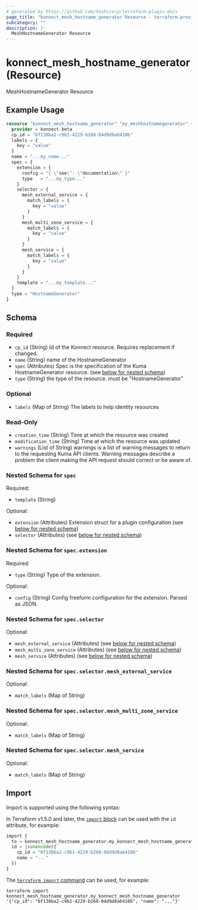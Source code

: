 ```yaml
---
# generated by https://github.com/hashicorp/terraform-plugin-docs
page_title: "konnect_mesh_hostname_generator Resource - terraform-provider-konnect-beta"
subcategory: ""
description: |-
  MeshHostnameGenerator Resource
---
```


# konnect_mesh_hostname_generator (Resource)

MeshHostnameGenerator Resource

## Example Usage

```terraform
resource "konnect_mesh_hostname_generator" "my_meshhostnamegenerator" {
  provider = konnect-beta
  cp_id = "bf138ba2-c9b1-4229-b268-04d9d8a6410b"
  labels = {
    key = "value"
  }
  name = "...my_name..."
  spec = {
    extension = {
      config = "{ \"see\": \"documentation\" }"
      type   = "...my_type..."
    }
    selector = {
      mesh_external_service = {
        match_labels = {
          key = "value"
        }
      }
      mesh_multi_zone_service = {
        match_labels = {
          key = "value"
        }
      }
      mesh_service = {
        match_labels = {
          key = "value"
        }
      }
    }
    template = "...my_template..."
  }
  type = "HostnameGenerator"
}
```

<!-- schema generated by tfplugindocs -->
## Schema

### Required

- `cp_id` (String) Id of the Konnect resource. Requires replacement if changed.
- `name` (String) name of the HostnameGenerator
- `spec` (Attributes) Spec is the specification of the Kuma HostnameGenerator resource. (see [below for nested schema](#nestedatt--spec))
- `type` (String) the type of the resource. must be "HostnameGenerator"

### Optional

- `labels` (Map of String) The labels to help identity resources

### Read-Only

- `creation_time` (String) Time at which the resource was created
- `modification_time` (String) Time at which the resource was updated
- `warnings` (List of String) warnings is a list of warning messages to return to the requesting Kuma API clients.
Warning messages describe a problem the client making the API request should correct or be aware of.

<a id="nestedatt--spec"></a>
### Nested Schema for `spec`

Required:

- `template` (String)

Optional:

- `extension` (Attributes) Extension struct for a plugin configuration (see [below for nested schema](#nestedatt--spec--extension))
- `selector` (Attributes) (see [below for nested schema](#nestedatt--spec--selector))

<a id="nestedatt--spec--extension"></a>
### Nested Schema for `spec.extension`

Required:

- `type` (String) Type of the extension.

Optional:

- `config` (String) Config freeform configuration for the extension. Parsed as JSON.


<a id="nestedatt--spec--selector"></a>
### Nested Schema for `spec.selector`

Optional:

- `mesh_external_service` (Attributes) (see [below for nested schema](#nestedatt--spec--selector--mesh_external_service))
- `mesh_multi_zone_service` (Attributes) (see [below for nested schema](#nestedatt--spec--selector--mesh_multi_zone_service))
- `mesh_service` (Attributes) (see [below for nested schema](#nestedatt--spec--selector--mesh_service))

<a id="nestedatt--spec--selector--mesh_external_service"></a>
### Nested Schema for `spec.selector.mesh_external_service`

Optional:

- `match_labels` (Map of String)


<a id="nestedatt--spec--selector--mesh_multi_zone_service"></a>
### Nested Schema for `spec.selector.mesh_multi_zone_service`

Optional:

- `match_labels` (Map of String)


<a id="nestedatt--spec--selector--mesh_service"></a>
### Nested Schema for `spec.selector.mesh_service`

Optional:

- `match_labels` (Map of String)

## Import

Import is supported using the following syntax:

In Terraform v1.5.0 and later, the [`import` block](https://developer.hashicorp.com/terraform/language/import) can be used with the `id` attribute, for example:

```terraform
import {
  to = konnect_mesh_hostname_generator.my_konnect_mesh_hostname_generator
  id = jsonencode({
    cp_id = "bf138ba2-c9b1-4229-b268-04d9d8a6410b"
    name = "..."
  })
}
```

The [`terraform import` command](https://developer.hashicorp.com/terraform/cli/commands/import) can be used, for example:

```shell
terraform import konnect_mesh_hostname_generator.my_konnect_mesh_hostname_generator '{"cp_id": "bf138ba2-c9b1-4229-b268-04d9d8a6410b", "name": "..."}'
```
